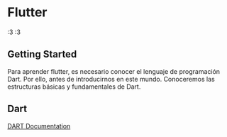 # Flutter
:3 :3

## Getting Started
Para aprender flutter, es necesario
conocer el lenguaje de programación Dart. Por ello, antes de introducirnos en este mundo. Conoceremos las estructuras básicas y fundamentales de Dart.

## Dart
[DART Documentation](https://dart.dev/guides)


